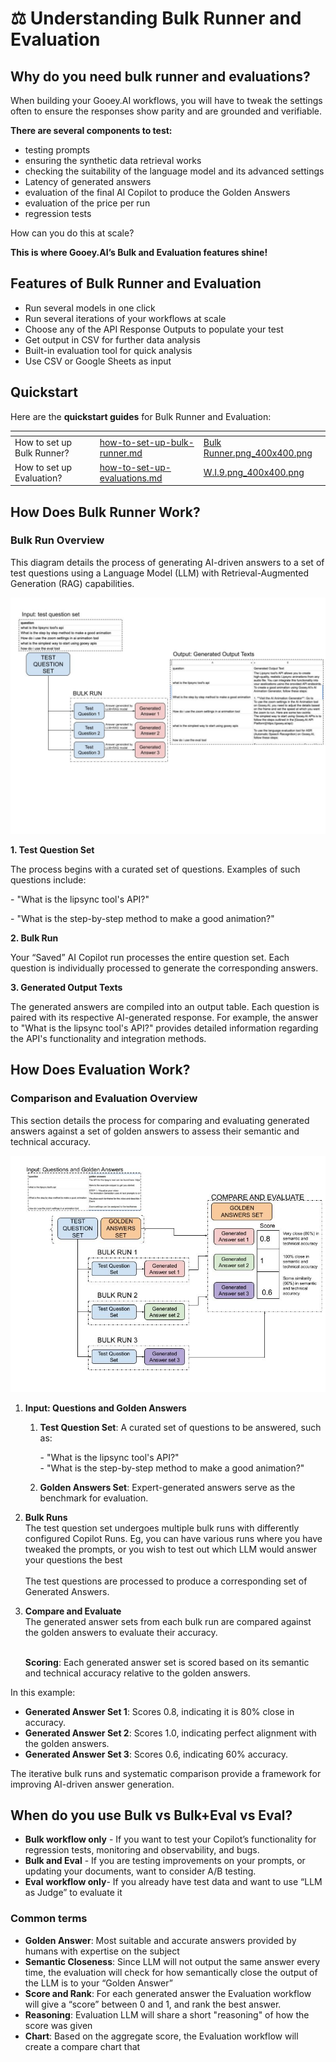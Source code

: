 # ⚖️ Understanding Bulk Runner and Evaluation

## Why do you need bulk runner and evaluations? <a href="#id-4zynvpxsa8kj" id="id-4zynvpxsa8kj"></a>

When building your Gooey.AI workflows, you will have to tweak the settings often to ensure the responses show parity and are grounded and verifiable.

**There are several components to test:**

* testing prompts
* ensuring the synthetic data retrieval works
* checking the suitability of the language model and its advanced settings
* Latency of generated answers
* evaluation of the final AI Copilot to produce the Golden Answers
* evaluation of the price per run
* regression tests

How can you do this at scale?

**This is where Gooey.AI’s Bulk and Evaluation features shine!**

## Features of Bulk Runner and Evaluation <a href="#eheq9i411cm3" id="eheq9i411cm3"></a>

* Run several models in one click
* Run several iterations of your workflows at scale
* Choose any of the API Response Outputs to populate your test
* Get output in CSV for further data analysis
* Built-in evaluation tool for quick analysis
* Use CSV or Google Sheets as input

## Quickstart

Here are the **quickstart guides** for Bulk Runner and Evaluation:

<table data-view="cards"><thead><tr><th></th><th data-hidden data-card-target data-type="content-ref"></th><th data-hidden data-card-cover data-type="files"></th></tr></thead><tbody><tr><td>How to set up Bulk Runner?</td><td><a href="how-to-set-up-bulk-runner.md">how-to-set-up-bulk-runner.md</a></td><td><a href="../../.gitbook/assets/Bulk Runner.png_400x400.png">Bulk Runner.png_400x400.png</a></td></tr><tr><td>How to set up Evaluation?</td><td><a href="how-to-set-up-evaluations.md">how-to-set-up-evaluations.md</a></td><td><a href="../../.gitbook/assets/W.I.9.png_400x400.png">W.I.9.png_400x400.png</a></td></tr></tbody></table>

## How Does Bulk Runner Work? <a href="#r7so22ymyyn2" id="r7so22ymyyn2"></a>

### Bulk Run Overview <a href="#id-2v61ngoeupi4" id="id-2v61ngoeupi4"></a>

This diagram details the process of generating AI-driven answers to a set of test questions using a Language Model (LLM) with Retrieval-Augmented Generation (RAG) capabilities.&#x20;

![](<../../.gitbook/assets/Understanding Bulk run and Evaluations.jpg>)

**1. Test Question Set**

The process begins with a curated set of questions. Examples of such questions include:

\- "What is the lipsync tool's API?"

\- "What is the step-by-step method to make a good animation?"

**2. Bulk Run**

Your “Saved” AI Copilot run processes the entire question set. Each question is individually processed to generate the corresponding answers.

**3. Generated Output Texts**

The generated answers are compiled into an output table. Each question is paired with its respective AI-generated response. For example, the answer to "What is the lipsync tool's API?" provides detailed information regarding the API's functionality and integration methods.

## How Does Evaluation Work? <a href="#id-5anc46np4cur" id="id-5anc46np4cur"></a>

### Comparison and Evaluation Overview <a href="#id-6yuy9sd29g76" id="id-6yuy9sd29g76"></a>

This section details the process for comparing and evaluating generated answers against a set of golden answers to assess their semantic and technical accuracy.

![](<../../.gitbook/assets/Understanding Bulk run and Evaluations (1).jpg>)

1. **Input: Questions and Golden Answers**
   1.  **Test Question Set**: A curated set of questions to be answered, such as:

       \- "What is the lipsync tool's API?"\
       \- "What is the step-by-step method to make a good animation?"
   2. **Golden Answers Set**: Expert-generated answers serve as the benchmark for evaluation.
2. **Bulk Runs**\
   The test question set undergoes multiple bulk runs with differently configured Copilot Runs. Eg, you can have various runs where you have tweaked the prompts, or you wish to test out which LLM would answer your questions the best\
   \
   The test questions are processed to produce a corresponding set of Generated Answers.
3.  **Compare and Evaluate**\
    The generated answer sets from each bulk run are compared against the golden answers to evaluate their accuracy.

    \
    **Scoring**: Each generated answer set is scored based on its semantic and technical accuracy relative to the golden answers.

In this example:

* **Generated Answer Set 1**: Scores 0.8, indicating it is 80% close in accuracy.
* **Generated Answer Set 2**: Scores 1.0, indicating perfect alignment with the golden answers.
* **Generated Answer Set 3**: Scores 0.6, indicating 60% accuracy.

The iterative bulk runs and systematic comparison provide a framework for improving AI-driven answer generation.

## When do you use Bulk vs Bulk+Eval vs Eval? <a href="#z8de5cdl1xxq" id="z8de5cdl1xxq"></a>

* **Bulk workflow only** - If you want to test your Copilot’s functionality for regression tests, monitoring and observability, and bugs.
* **Bulk and Eval** - If you are testing improvements on your prompts, or updating your documents, want to consider A/B testing.
* **Eval** **workflow only**- If you already have test data and want to use “LLM as Judge” to evaluate it

### Common terms <a href="#id-3yvzoyislzdo" id="id-3yvzoyislzdo"></a>

* **Golden Answer**: Most suitable and accurate answers provided by humans with expertise on the subject
* **Semantic Closeness**: Since LLM will not output the same answer every time, the evaluation will check for how semantically close the output of the LLM is to your “Golden Answer”
* **Score and Rank**: For each generated answer the Evaluation workflow will give a “score” between 0 and 1, and rank the best answer.
* **Reasoning**: Evaluation LLM will share a short "reasoning" of how the score was given
* **Chart**: Based on the aggregate score, the Evaluation workflow will create a compare chart that
